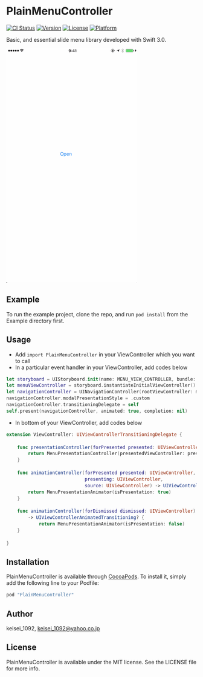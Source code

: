 # PlainMenuController

[![CI Status](http://img.shields.io/travis/keisei_1092/PlainMenuController.svg?style=flat)](https://travis-ci.org/keisei_1092/PlainMenuController)
[![Version](https://img.shields.io/cocoapods/v/PlainMenuController.svg?style=flat)](http://cocoapods.org/pods/PlainMenuController)
[![License](https://img.shields.io/cocoapods/l/PlainMenuController.svg?style=flat)](http://cocoapods.org/pods/PlainMenuController)
[![Platform](https://img.shields.io/cocoapods/p/PlainMenuController.svg?style=flat)](http://cocoapods.org/pods/PlainMenuController)

Basic, and essential slide menu library developed with Swift 3.0.

![ScreenShot](ScreenShot.gif)

## Example

To run the example project, clone the repo, and run `pod install` from the Example directory first.

## Usage

* Add `import PlainMenuController` in your ViewController which you want to call
* In a particular event handler in your ViewController, add codes below

```swift
let storyboard = UIStoryboard.init(name: MENU_VIEW_CONTROLLER, bundle: nil)
let menuViewController = storyboard.instantiateInitialViewController() as! MenuViewControllerClass
let navigationController = UINavigationController(rootViewController: menuViewController)
navigationController.modalPresentationStyle = .custom
navigationController.transitioningDelegate = self
self.present(navigationController, animated: true, completion: nil)
```

* In bottom of your ViewController, add codes below

```swift
extension ViewController: UIViewControllerTransitioningDelegate {

    func presentationController(forPresented presented: UIViewController, presenting: UIViewController?, source: UIViewController) -> UIPresentationController? {
        return MenuPresentationController(presentedViewController: presented, presenting: presenting)
    }

    func animationController(forPresented presented: UIViewController,
                             presenting: UIViewController,
                             source: UIViewController) -> UIViewControllerAnimatedTransitioning? {
        return MenuPresentationAnimator(isPresentation: true)
    }

    func animationController(forDismissed dismissed: UIViewController)
        -> UIViewControllerAnimatedTransitioning? {
            return MenuPresentationAnimator(isPresentation: false)
    }

}
```

## Installation

PlainMenuController is available through [CocoaPods](http://cocoapods.org). To install
it, simply add the following line to your Podfile:

```ruby
pod "PlainMenuController"
```

## Author

keisei_1092, keisei_1092@yahoo.co.jp

## License

PlainMenuController is available under the MIT license. See the LICENSE file for more info.
